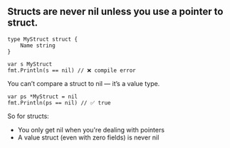 ## Structs are never nil unless you use a pointer to struct.

```
type MyStruct struct {
    Name string
}

var s MyStruct
fmt.Println(s == nil) // ❌ compile error

```

You can’t compare a struct to nil — it’s a value type. <br>

```
var ps *MyStruct = nil
fmt.Println(ps == nil) // ✅ true

```

So for structs: <br>

- You only get nil when you're dealing with pointers
- A value struct (even with zero fields) is never nil
